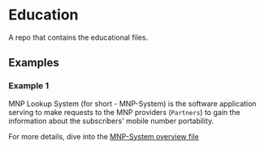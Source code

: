 # Education
A repo that contains the educational files.

## Examples

### Example 1

MNP Lookup System (for short - MNP-System) is the software application serving to make requests to the MNP providers (`Partners`) to gain the information about the subscribers' mobile number portability.

For more details, dive into the [MNP-System overview file](Overview.md)
